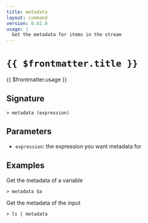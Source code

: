```yaml
---
title: metadata
layout: command
version: 0.62.0
usage: |
  Get the metadata for items in the stream
---
```


# `{{ $frontmatter.title }}`

<div style='white-space: pre-wrap;'>{{ $frontmatter.usage }}</div>

## Signature

```> metadata (expression)```

## Parameters

 -  `expression`: the expression you want metadata for

## Examples

Get the metadata of a variable
```shell
> metadata $a
```

Get the metadata of the input
```shell
> ls | metadata
```
